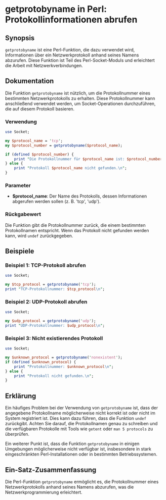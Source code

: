 <!--
Meta Description: # getprotobyname in Perl: Protokollinformationen abrufen ## Synopsis `getprotobyname` ist eine Perl-Funktion, die dazu verwendet wird, Informationen ü...
Meta Keywords: die, getprotobyname, perl, ist, protokollnummer
-->

# getprotobyname in Perl: Protokollinformationen abrufen

## Synopsis
`getprotobyname` ist eine Perl-Funktion, die dazu verwendet wird, Informationen über ein Netzwerkprotokoll anhand seines Namens abzurufen. Diese Funktion ist Teil des Perl-Socket-Moduls und erleichtert die Arbeit mit Netzwerkverbindungen.

## Dokumentation
Die Funktion `getprotobyname` ist nützlich, um die Protokollnummer eines bestimmten Netzwerkprotokolls zu erhalten. Diese Protokollnummer kann anschließend verwendet werden, um Socket-Operationen durchzuführen, die auf diesem Protokoll basieren. 

### Verwendung
```perl
use Socket;

my $protocol_name = 'tcp';
my $protocol_number = getprotobyname($protocol_name);

if (defined $protocol_number) {
    print "Die Protokollnummer für $protocol_name ist: $protocol_number\n";
} else {
    print "Protokoll $protocol_name nicht gefunden.\n";
}
```

### Parameter
- **$protocol_name**: Der Name des Protokolls, dessen Informationen abgerufen werden sollen (z. B. 'tcp', 'udp').

### Rückgabewert
Die Funktion gibt die Protokollnummer zurück, die einem bestimmten Protokollnamen entspricht. Wenn das Protokoll nicht gefunden werden kann, wird `undef` zurückgegeben.

## Beispiele
### Beispiel 1: TCP-Protokoll abrufen
```perl
use Socket;

my $tcp_protocol = getprotobyname('tcp');
print "TCP-Protokollnummer: $tcp_protocol\n";
```

### Beispiel 2: UDP-Protokoll abrufen
```perl
use Socket;

my $udp_protocol = getprotobyname('udp');
print "UDP-Protokollnummer: $udp_protocol\n";
```

### Beispiel 3: Nicht existierendes Protokoll
```perl
use Socket;

my $unknown_protocol = getprotobyname('nonexistent');
if (defined $unknown_protocol) {
    print "Protokollnummer: $unknown_protocol\n";
} else {
    print "Protokoll nicht gefunden.\n";
}
```

## Erklärung
Ein häufiges Problem bei der Verwendung von `getprotobyname` ist, dass der angegebene Protokollname möglicherweise nicht korrekt ist oder nicht im System registriert ist. Dies kann dazu führen, dass die Funktion `undef` zurückgibt. Achten Sie darauf, die Protokollnamen genau zu schreiben und die verfügbaren Protokolle mit Tools wie `getent` oder `man 5 protocols` zu überprüfen.

Ein weiterer Punkt ist, dass die Funktion `getprotobyname` in einigen Umgebungen möglicherweise nicht verfügbar ist, insbesondere in stark eingeschränkten Perl-Installationen oder in bestimmten Betriebssystemen.

## Ein-Satz-Zusammenfassung
Die Perl-Funktion `getprotobyname` ermöglicht es, die Protokollnummer eines Netzwerkprotokolls anhand seines Namens abzurufen, was die Netzwerkprogrammierung erleichtert.